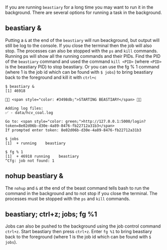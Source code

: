 If you are running `beastiary` for a long time you may want to run it in the background. There are several options for running a task in the background.

## beastiary &

Putting a `&` at the end of the `beastiary` will run beackground, but output will still be log to the console. If you close the terminal then the job will also stop. The processes can also be stopped with the `ps` and `kill` commands. Running ps will show all the running commands and their PIDs. Find the PID of the `beastiary` command and used the command `kill <PID>` (where `<PID>` is the beastiary PID) to stop beastiary. Or you can use the fg % 1 command (where 1 is the job id which can be found with `$ jobs`) to bring beastiary back to the foreground and kill it with `ctrl+c`

<div class="termy">

```console
$ beastiary &
[1] 46918

🐙🐁 <span style="color: #3498db;">STARTING BEASTIARY</span> 🐁🐙

Adding log files:
✅ - data/hcv_coal.log

Go to: <span style="color: green;">http://127.0.0.1:5000/login?token=8e02d06b-d30e-4a89-8476-fb22712a31b3</span>
If prompted enter token: 8e02d06b-d30e-4a89-8476-fb22712a31b3

$ jobs 
[1]  + running    beastiary

$ fg % 1 
[1]  + 46918 running    beastiary
^Cfg: job not found: 1
```

</div>


## nohup beastiary &

The `nohup` and `&` at the end of the beast command tells bash to run the command in the background and to not stop if you close the terminal. The processes must be stopped with the `ps` and `kill` commands.

## beastiary; ctrl+z; jobs; fg %1

Jobs can also be pushed to the background using the job control command `ctrl+z`. Start beastiary then press `ctrl+z`. Enter `fg %1` to bring beastiary back to the foreground (where 1 is the job id which can be found with `$ jobs`). 